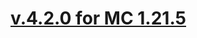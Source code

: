 # [v.4.2.0 for MC 1.21.5](https://github.com/XxRexRaptorxX/Collectibles/compare/v.4.2.0-dev1...v.4.2.0-dev2)

